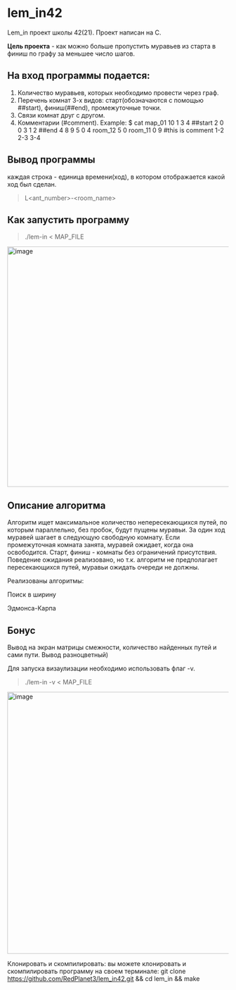 # lem_in42

Lem_in проект школы 42(21). 
Проект написан на С.

**Цель проекта** - как можно больше пропустить муравьев из старта в финиш по графу за меньшее число шагов.

## На вход программы подается:
1. Количество муравьев, которых необходимо провести через граф.
2. Перечень комнат 3-х видов: старт(обозначаются с помощью ##start), финиш(##end), промежуточные точки.
3. Связи комнат друг с другом.
4. Комментарии (#comment).
Example:
$ cat map_01
10
1 3 4
##start
2 0 0
3 1 2
##end
4 8 9
5 0 4
room_12 5 0
room_11 0 9
#this is comment
1-2
2-3
3-4


## Вывод программы
каждая строка - единица времени(ход), в котором отображается какой ход был сделан.

> L<ant_number>-<room_name>


## Как запустить программу
> ./lem-in < MAP_FILE



<img width="546" alt="image" src="https://user-images.githubusercontent.com/26433084/209679967-e3452fbd-93fb-4979-992c-5a6b14e0e3ac.png">

## Описание алгоритма

Алгоритм ищет максимальное количество непересекающихся путей, по которым параллельно, без пробок, будут пущены муравьи. 
За один ход муравей шагает в следующую свободную комнату.
Если промежуточная комната занята, муравей ожидает, когда она освободится. Старт, финиш - комнаты без ограничений присутствия. Поведение ожидания реализовано, но т.к. алгоритм не предполагает пересекающихся путей, муравьи ожидать очереди не должны.

Реализованы алгоритмы:

Поиск в ширину

Эдмонса-Карпа



## Бонус

Вывод на экран матрицы смежности, количество найденных путей и сами пути. 
Вывод разноцветный)

Для запуска визаулизации необходимо использовать флаг -v.
> ./lem-in -v < MAP_FILE

<img width="595" alt="image" src="https://user-images.githubusercontent.com/26433084/209680319-dbd73b8c-cdde-47a1-adcf-69a8b0d4aafc.png">

Клонировать и скомпилировать: вы можете клонировать и скомпилировать программу на своем терминале:
git clone https://github.com/RedPlanet3/lem_in42.git && cd lem_in && make

